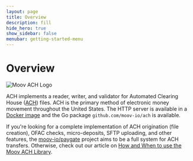 ```yaml
---
layout: page
title: Overview
description: fill
hide_hero: true
show_sidebar: false
menubar: getting-started-menu
---
```


# Overview

![Moov ACH Logo](https://repository-images.githubusercontent.com/76497520/263dab00-c6d9-11ea-8bf0-8070d91f9135)

ACH implements a reader, writer, and validator for Automated Clearing House ([ACH](https://en.wikipedia.org/wiki/Automated_Clearing_House)) files. ACH is the primary method of electronic money movement throughout the United States. The HTTP server is available in a [Docker image](/usage-docker.md) and the Go package `github.com/moov-io/ach` is available.

If you're looking for a complete implementation of ACH origination (file creation), OFAC checks, micro-deposits, SFTP uploading, and other features, the [moov-io/paygate](https://github.com/moov-io/paygate) project aims to be a full system for ACH transfers. Otherwise, check out our article on [How and When to use the Moov ACH Library](https://moov.io/blog/tutorials/how-and-when-to-use-the-moov-ach-library/).